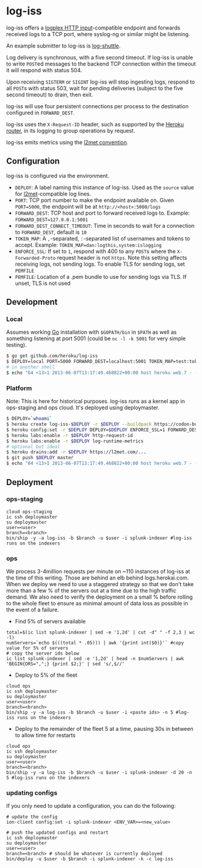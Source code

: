 # log-iss

log-iss offers a
[logplex HTTP input](https://github.com/heroku/logplex/blob/master/doc/README.http_input.md)-compatible
endpoint and forwards received logs to a TCP port, where syslog-ng or similar
might be listening.

An example submitter to log-iss is [log-shuttle](http://github.com/heroku/log-shuttle).

Log delivery is synchronous, with a five second timeout. If log-iss is unable to
write `POST`ed messages to the backend TCP connection within the timeout it will
respond with status 504.

Upon receiving `SIGTERM` or `SIGINT` log-iss will stop ingesting logs, respond to
all `POST`s with status 503, wait for pending deliveries (subject to the five
second timeout) to drain, then exit.

log-iss will use four persistent connections per process to the destination
configured in `FORWARD_DEST`.

log-iss uses the `X-Request-ID` header, such as supported by the
[Heroku router](https://devcenter.heroku.com/articles/http-request-id), in its logging
to group operations by request.

log-iss emits metrics using the [l2met convention](https://github.com/ryandotsmith/l2met/wiki/Usage#logging-convention).

## Configuration

log-iss is configured via the environment.

* `DEPLOY`: A label naming this instance of log-iss. Used as the `source` value for [l2met](https://github.com/ryandotsmith/l2met/wiki/Usage#logging-convention)-compatible log lines.
* `PORT`: TCP port number to make the endpoint available on. Given `PORT=5000`, the endpoint will be at `http://<host>:5000/logs`
* `FORWARD_DEST`: TCP host and port to forward received logs to. Example: `FORWARD_DEST=127.0.0.1:5001`
* `FORWARD_DEST_CONNECT_TIMEOUT`: Time in seconds to wait for a connection to `FORWARD_DEST`, default is `10`
* `TOKEN_MAP`: A `,`-separated, `:`-separated list of usernames and tokens to accept. Example: `TOKEN_MAP=dan:logthis,system:islogging`
* `ENFORCE_SSL`: If set to `1`, respond with 400 to any `POST`s where the `X-Forwarded-Proto` request header is not `https`. Note this setting affects receiving logs, not sending logs. To enable TLS for sending logs, set `PEMFILE`
* `PEMFILE`: Location of a .pem bundle to use for sending logs via TLS. If unset, TLS is not used

## Development

### Local

Assumes working [Go](http://golang.org/doc/install) installation with
`$GOPATH/bin` in `$PATH` as well as something listening at port 5001 (could be
`nc -l -k 5001` for very simple testing).

```bash
$ go get github.com/heroku/log-iss
$ DEPLOY=local PORT=5000 FORWARD_DEST=localhost:5001 TOKEN_MAP=test:token log-iss
# in another shell
$ echo "64 <13>1 2013-06-07T13:17:49.468822+00:00 host heroku web.7 - - hi" | curl -v -u test:token -H "Content-Type: application/logplex-1" --data-binary @/dev/stdin http://localhost:5000/logs
```

### Platform

Note: This is here for historical purposes. log-iss runs as a kernel app in ops-staging and ops cloud. It's deployed using deploymaster.

```bash
$ DEPLOY=`whoami`
$ heroku create log-iss-$DEPLOY -r $DEPLOY --buildpack https://codon-buildpacks.s3.amazonaws.com/buildpacks/kr/go.tgz
$ heroku config:set -r $DEPLOY DEPLOY=$DEPLOY ENFORCE_SSL=1 FORWARD_DEST=my-syslog-host.com:601 TOKEN_MAP=syslog:$(openssl rand -hex 20)
$ heroku labs:enable -r $DEPLOY http-request-id
$ heroku labs:enable -r $DEPLOY log-runtime-metrics
# optional but ideal
$ heroku drains:add -r $DEPLOY https://l2met.com/...
$ git push $DEPLOY master
$ echo "64 <13>1 2013-06-07T13:17:49.468822+00:00 host heroku web.7 - - hi" | curl -v -u syslog:<generated token> -H "Content-Type: application/logplex-1" --data-binary @/dev/stdin https://log-iss-$DEPLOY.herokuapp.com/logs
```

## Deployment

### ops-staging

```
cloud ops-staging
ic ssh deploymaster
su deploymaster
user=<user>
branch=<branch>
bin/ship -y -a log-iss -b $branch -u $user -i splunk-indexer #log-iss runs on the indexers
```

### ops

We process 3-4million requests per minute on ~110 instances of log-iss at the time of this writing. Those are behind an elb behind logs.herokai.com. When we deploy we need to use a staggered strategy so that we don't take more than a few % of the servers out at a time due to the high traffic demand. We also need to verify the deployment on a small % before rolling to the whole fleet to ensure as minimal amount of data loss as possible in the event of a failure.

* Find 5% of servers available

```
total=$(ic list splunk-indexer | sed -e '1,2d' | cut -d" " -f 2,3 | wc -l)
numServers=`echo $(((total * .05))) | awk '{print int($0)}'` #copy value for 5% of servers
# copy the server ids below
ic list splunk-indexer | sed -e '1,2d' | head -n $numServers | awk 'BEGIN{ORS=",";} {print $2;}' | sed 's/,$//'
```

* Deploy to 5% of the fleet

```
cloud ops
ic ssh deploymaster
su deploymaster
user=<user>
branch=<branch>
bin/ship -y -a log-iss -b $branch -u $user -i <paste ids> -n 5 #log-iss runs on the indexers
```

* Deploy to the remainder of the fleet 5 at a time, pausing 30s in between to allow time for restarts
```
cloud ops
ic ssh deploymaster
su deploymaster
user=<user>
branch=<branch>
bin/ship -y -a log-iss -b $branch -u $user -i splunk-indexer -d 20 -n 5 #log-iss runs on the indexers
```

### updating configs

If you only need to update a configuration, you can do the following:
```
# update the config
ion-client config:set -i splunk-indexer <ENV_VAR>=<new_value>

# push the updated configs and restart
ic ssh deploymaster
su deploymaster
user=<user>
branch=<branch> # should be whatever is currently deployed
bin/deploy -u $user -b $branch -i splunk-indexer -k -c log-iss
```
